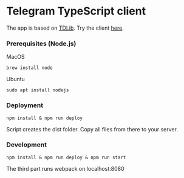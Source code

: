 # Telegram TypeScript client

The app is based on [TDLib](https://github.com/tdlib/td). Try the client [here](https://borovoff.github.io/telegram-client/).

### Prerequisites (Node.js)

MacOS
```
brew install node
```

Ubuntu
```
sudo apt install nodejs
```

### Deployment

```
npm install & npm run deploy
```

Script creates the dist folder. Copy all files from there to your server. 

### Development

```
npm install & npm run deploy & npm run start
```
 
The third part runs webpack on localhost:8080
